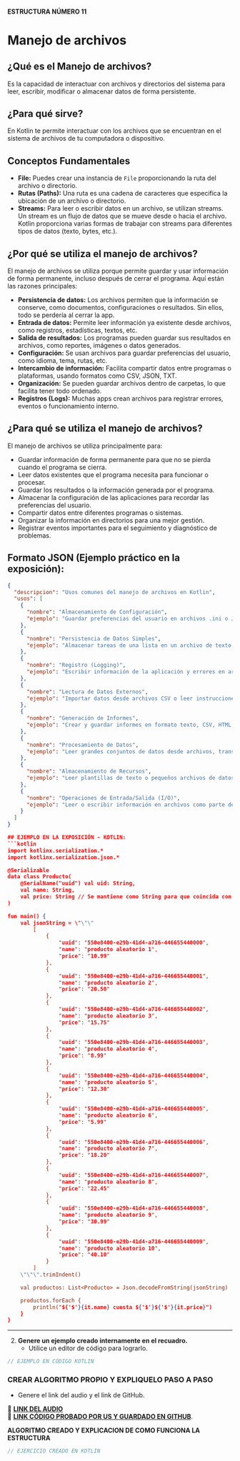 #### ESTRUCTURA NÚMERO 11
# Manejo de archivos

## ¿Qué es el Manejo de archivos?

Es la capacidad de interactuar con archivos y directorios del sistema para leer, escribir, modificar o almacenar datos de forma persistente.

## ¿Para qué sirve?

En Kotlin te permite interactuar con los archivos que se encuentran en el sistema de archivos de tu computadora o dispositivo.

## Conceptos Fundamentales

* **File:** Puedes crear una instancia de `File` proporcionando la ruta del archivo o directorio.
* **Rutas (Paths):** Una ruta es una cadena de caracteres que especifica la ubicación de un archivo o directorio.
* **Streams:** Para leer o escribir datos en un archivo, se utilizan streams. Un stream es un flujo de datos que se mueve desde o hacia el archivo. Kotlin proporciona varias formas de trabajar con streams para diferentes tipos de datos (texto, bytes, etc.).

## ¿Por qué se utiliza el manejo de archivos?

El manejo de archivos se utiliza porque permite guardar y usar información de forma permanente, incluso después de cerrar el programa. Aquí están las razones principales:

* **Persistencia de datos:** Los archivos permiten que la información se conserve, como documentos, configuraciones o resultados. Sin ellos, todo se perdería al cerrar la app.
* **Entrada de datos:** Permite leer información ya existente desde archivos, como registros, estadísticas, textos, etc.
* **Salida de resultados:** Los programas pueden guardar sus resultados en archivos, como reportes, imágenes o datos generados.
* **Configuración:** Se usan archivos para guardar preferencias del usuario, como idioma, tema, rutas, etc.
* **Intercambio de información:** Facilita compartir datos entre programas o plataformas, usando formatos como CSV, JSON, TXT.
* **Organización:** Se pueden guardar archivos dentro de carpetas, lo que facilita tener todo ordenado.
* **Registros (Logs):** Muchas apps crean archivos para registrar errores, eventos o funcionamiento interno.

## ¿Para qué se utiliza el manejo de archivos?

El manejo de archivos se utiliza principalmente para:

* Guardar información de forma permanente para que no se pierda cuando el programa se cierra.
* Leer datos existentes que el programa necesita para funcionar o procesar.
* Guardar los resultados o la información generada por el programa.
* Almacenar la configuración de las aplicaciones para recordar las preferencias del usuario.
* Compartir datos entre diferentes programas o sistemas.
* Organizar la información en directorios para una mejor gestión.
* Registrar eventos importantes para el seguimiento y diagnóstico de problemas.

## Formato JSON (Ejemplo práctico en la exposición):

```json
{
  "descripcion": "Usos comunes del manejo de archivos en Kotlin",
  "usos": [
    {
      "nombre": "Almacenamiento de Configuración",
      "ejemplo": "Guardar preferencias del usuario en archivos .ini o JSON."
    },
    {
      "nombre": "Persistencia de Datos Simples",
      "ejemplo": "Almacenar tareas de una lista en un archivo de texto o JSON."
    },
    {
      "nombre": "Registro (Logging)",
      "ejemplo": "Escribir información de la aplicación y errores en archivos .log."
    },
    {
      "nombre": "Lectura de Datos Externos",
      "ejemplo": "Importar datos desde archivos CSV o leer instrucciones desde archivos de texto."
    },
    {
      "nombre": "Generación de Informes",
      "ejemplo": "Crear y guardar informes en formato texto, CSV, HTML o PDF."
    },
    {
      "nombre": "Procesamiento de Datos",
      "ejemplo": "Leer grandes conjuntos de datos desde archivos, transformarlos y guardar los resultados."
    },
    {
      "nombre": "Almacenamiento de Recursos",
      "ejemplo": "Leer plantillas de texto o pequeños archivos de datos desde el sistema de archivos."
    },
    {
      "nombre": "Operaciones de Entrada/Salida (I/O)",
      "ejemplo": "Leer o escribir información en archivos como parte del flujo de un programa."
    }
  ]
}

## EJEMPLO EN LA EXPOSICIÓN - KOTLIN:
```kotlin
import kotlinx.serialization.*
import kotlinx.serialization.json.*

@Serializable
data class Producto(
    @SerialName("uuid") val uid: String,
    val name: String,
    val price: String // Se mantiene como String para que coincida con el JSON
)

fun main() {
    val jsonString = \"\"\" 
        [
            {
                "uuid": "550e8400-e29b-41d4-a716-446655440000",
                "name": "producto aleatorio 1",
                "price": "10.99"
            },
            {
                "uuid": "550e8400-e29b-41d4-a716-446655440001",
                "name": "producto aleatorio 2",
                "price": "20.50"
            },
            {
                "uuid": "550e8400-e29b-41d4-a716-446655440002",
                "name": "producto aleatorio 3",
                "price": "15.75"
            },
            {
                "uuid": "550e8400-e29b-41d4-a716-446655440003",
                "name": "producto aleatorio 4",
                "price": "8.99"
            },
            {
                "uuid": "550e8400-e29b-41d4-a716-446655440004",
                "name": "producto aleatorio 5",
                "price": "12.30"
            },
            {
                "uuid": "550e8400-e29b-41d4-a716-446655440005",
                "name": "producto aleatorio 6",
                "price": "5.99"
            },
            {
                "uuid": "550e8400-e29b-41d4-a716-446655440006",
                "name": "producto aleatorio 7",
                "price": "18.20"
            },
            {
                "uuid": "550e8400-e29b-41d4-a716-446655440007",
                "name": "producto aleatorio 8",
                "price": "22.45"
            },
            {
                "uuid": "550e8400-e29b-41d4-a716-446655440008",
                "name": "producto aleatorio 9",
                "price": "30.99"
            },
            {
                "uuid": "550e8400-e29b-41d4-a716-446655440009",
                "name": "producto aleatorio 10",
                "price": "40.10"
            }
        ]
    \"\"\".trimIndent()

    val productos: List<Producto> = Json.decodeFromString(jsonString)

    productos.forEach {
        println("${'$'}{it.name} cuesta ${'$'}${'$'}{it.price}")
    }
}
```

---
   
2. **Genere un ejemplo creado internamente en el recuadro.**
   - Utilice un editor de código para lograrlo.
     
```kotlin
// EJEMPLO EN CÓDIGO KOTLIN

```

### CREAR ALGORITMO PROPIO Y EXPLIQUELO PASO A PASO 
- Genere el link del audio y el link de GitHub.  

🔗 **[LINK DEL AUDIO]()**  
🔗 **[LINK CÓDIGO PROBADO POR US Y GUARDADO EN GITHUB]()**.

**ALGORITMO CREADO Y EXPLICACION DE COMO FUNCIONA LA ESTRUCTURA**
```kotlin
// EJERCICIO CREADO EN KOTLIN

```
